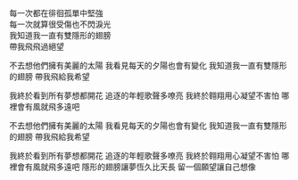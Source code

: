 
每一次都在徘徊孤單中堅強  
每一次就算很受傷也不閃淚光  
我知道我一直有雙隱形的翅膀  
帶我飛飛過絕望  

不去想他們擁有美麗的太陽
我看見每天的夕陽也會有變化
我知道我一直有雙隱形的翅膀
帶我飛給我希望

我終於看到所有夢想都開花
追逐的年輕歌聲多嘹亮
我終於翱翔用心凝望​​不害怕
哪裡會有風就飛多遠吧

不去想他們擁有美麗的太陽
我看見每天的夕陽也會有變化
我知道我一直有雙隱形的翅膀
帶我飛給我希望

我終於看到所有夢想都開花
追逐的年輕歌聲多嘹亮
我終於翱翔用心凝望​​不害怕
哪裡會有風就飛多遠吧
隱形的翅膀讓夢恆久比天長
留一個願望讓自己想像

